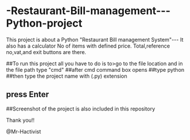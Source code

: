 # -Restaurant-Bill-management---Python-project

This project is about a Python "Restaurant Bill management System"---
It also has a calculator
No of items
with defined price.
Total,reference no,vat,and exit buttons are there.

##To run this project all you have to do is to>go to the file location and in the file path type "cmd" 
##after cmd command box opens 
##type python
##then type the project name with (.py) extension
## press Enter
##Screenshot of the project is also included in this repository

Thank you!!

@Mr-Hactivist
